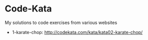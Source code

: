 # Code-Kata
My solutions to code exercises from various websites

* 1-karate-chop: http://codekata.com/kata/kata02-karate-chop/
